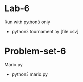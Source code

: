 # Lab-6

Run with python3 only
- python3 tournament.py [file.csv]

# Problem-set-6

Mario.py
- python3 mario.py
